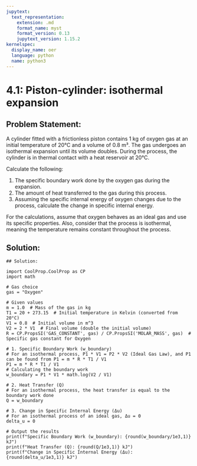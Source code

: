```yaml
---
jupytext:
  text_representation:
    extension: .md
    format_name: myst
    format_version: 0.13
    jupytext_version: 1.15.2
kernelspec:
  display_name: oer
  language: python
  name: python3
---
```


# 4.1: Piston-cylinder: isothermal expansion

## Problem Statement:
A cylinder fitted with a frictionless piston contains 1 kg of oxygen gas at an initial temperature of 20°C 
and a volume of 0.8 m³. The gas undergoes an isothermal expansion until its volume doubles. 
During the process, the cylinder is in thermal contact with a heat reservoir at 20°C. 

Calculate the following:
1. The specific boundary work done by the oxygen gas during the expansion.
2. The amount of heat transferred to the gas during this process.
3. Assuming the specific internal energy of oxygen changes due to the process, calculate the change in specific internal energy.

For the calculations, assume that oxygen behaves as an ideal gas and use its specific properties. 
Also, consider that the process is isothermal, meaning the temperature remains constant throughout the process.
## Solution:

```{code-cell} ipython3
## Solution:

import CoolProp.CoolProp as CP
import math

# Gas choice
gas = "Oxygen"

# Given values
m = 1.0  # Mass of the gas in kg
T1 = 20 + 273.15  # Initial temperature in Kelvin (converted from 20°C)
V1 = 0.8  # Initial volume in m^3
V2 = 2 * V1  # Final volume (double the initial volume)
R = CP.PropsSI('GAS_CONSTANT', gas) / CP.PropsSI('MOLAR_MASS', gas)  # Specific gas constant for Oxygen

# 1. Specific Boundary Work (w_boundary)
# For an isothermal process, P1 * V1 = P2 * V2 (Ideal Gas Law), and P1 can be found from P1 = m * R * T1 / V1
P1 = m * R * T1 / V1
# Calculating the boundary work
w_boundary = P1 * V1 * math.log(V2 / V1)

# 2. Heat Transfer (Q)
# For an isothermal process, the heat transfer is equal to the boundary work done
Q = w_boundary

# 3. Change in Specific Internal Energy (Δu)
# For an isothermal process of an ideal gas, Δu = 0
delta_u = 0

# Output the results
print(f"Specific Boundary Work (w_boundary): {round(w_boundary/1e3,1)} kJ")
print(f"Heat Transfer (Q): {round(Q/1e3,1)} kJ")
print(f"Change in Specific Internal Energy (Δu): {round(delta_u/1e3,1)} kJ")
```
